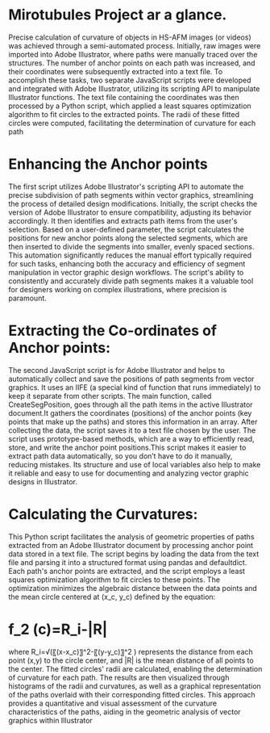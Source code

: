 # Mirotubules Project ar a glance.
Precise calculation of curvature of objects in HS-AFM images (or videos) was achieved through a semi-automated process. Initially, raw images were imported into Adobe Illustrator, where paths were manually traced over the structures. The number of anchor points on each path was increased, and their coordinates were subsequently extracted into a text file. To accomplish these tasks, two separate JavaScript scripts were developed and integrated with Adobe Illustrator, utilizing its scripting API to manipulate Illustrator functions. The text file containing the coordinates was then processed by a Python script, which applied a least squares optimization algorithm to fit circles to the extracted points. The radii of these fitted circles were computed, facilitating the determination of curvature for each path
# Enhancing the Anchor points
The first script utilizes Adobe Illustrator's scripting API to automate the precise subdivision of path segments within vector graphics, streamlining the process of detailed design modifications. Initially, the script checks the version of Adobe Illustrator to ensure compatibility, adjusting its behavior accordingly. It then identifies and extracts path items from the user's selection. Based on a user-defined parameter, the script calculates the positions for new anchor points along the selected segments, which are then inserted to divide the segments into smaller, evenly spaced sections. This automation significantly reduces the manual effort typically required for such tasks, enhancing both the accuracy and efficiency of segment manipulation in vector graphic design workflows. The script's ability to consistently and accurately divide path segments makes it a valuable tool for designers working on complex illustrations, where precision is paramount.
# Extracting the Co-ordinates of Anchor points:
The second JavaScript script is for Adobe Illustrator and helps to automatically collect and save the positions of path segments from vector graphics. It uses an IIFE (a special kind of function that runs immediately) to keep it separate from other scripts. The main function, called CreateSegPosition, goes through all the path items in the active Illustrator document.It gathers the coordinates (positions) of the anchor points (key points that make up the paths) and stores this information in an array. After collecting the data, the script saves it to a text file chosen by the user. The script uses prototype-based methods, which are a way to efficiently read, store, and write the anchor point positions.This script makes it easier to extract path data automatically, so you don’t have to do it manually, reducing mistakes. Its structure and use of local variables also help to make it reliable and easy to use for documenting and analyzing vector graphic designs in Illustrator.
# Calculating the Curvatures:  
This Python script facilitates the analysis of geometric properties of paths extracted from an Adobe Illustrator document by processing anchor point data stored in a text file. The script begins by loading the data from the text file and parsing it into a structured format using pandas and defaultdict. Each path's anchor points are extracted, and the script employs a least squares optimization algorithm to fit circles to these points. The optimization minimizes the algebraic distance between the data points and the mean circle centered at (x_c, y_c) defined by the equation:
# f_2 (c)=R_i-|R|
where R_i=√(〖(x-x_c)〗^2-〖(y-y_c)〗^2 ) represents the distance from each point (x,y) to the circle center, and |R| is the mean distance of all points to the center. The fitted circles' radii are calculated, enabling the determination of curvature for each path. The results are then visualized through histograms of the radii and curvatures, as well as a graphical representation of the paths overlaid with their corresponding fitted circles. This approach provides a quantitative and visual assessment of the curvature characteristics of the paths, aiding in the geometric analysis of vector graphics within Illustrator

